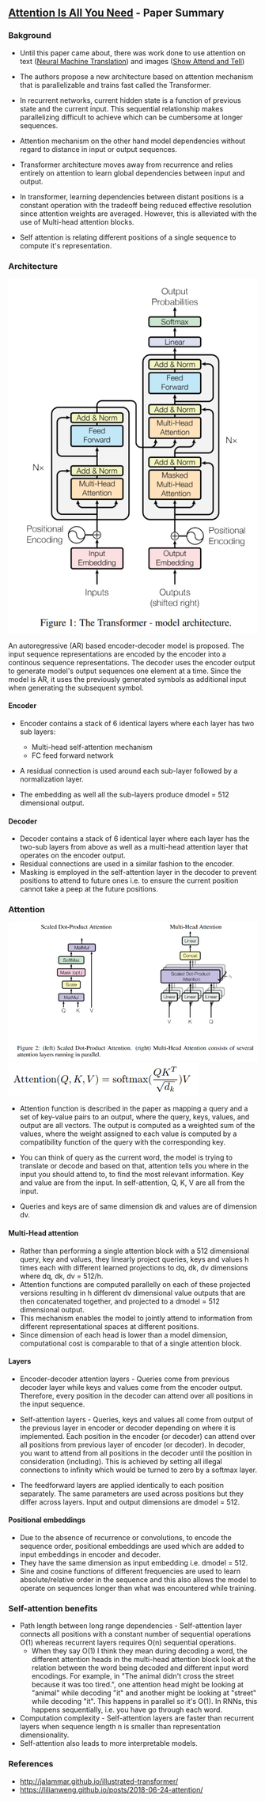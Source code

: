 ## [Attention Is All You Need](https://arxiv.org/pdf/1706.03762.pdf) - Paper Summary

### Bakground

- Until this paper came about, there was work done to use attention on text ([Neural Machine Translation](https://arxiv.org/pdf/1409.0473.pdf)) and images ([Show Attend and Tell](https://arxiv.org/pdf/1502.03044.pdf))

- The authors propose a new architecture based on attention mechanism that is parallelizable and trains fast called the Transformer.

- In recurrent networks, current hidden state is a function of previous state and the current input. This sequential relationship makes parallelizing difficult to achieve which can be cumbersome at longer sequences.

- Attention mechanism on the other hand model dependencies without regard to distance in input or output sequences.

- Transformer architecture moves away from recurrence and relies entirely on attention to learn global dependencies between input and output.

- In transformer, learning dependencies between distant positions is a constant operation with the tradeoff being reduced effective resolution since attention weights are averaged. However, this is alleviated with the use of Multi-head attention blocks.

- Self attention is relating different positions of a single sequence to compute it's representation.

### Architecture

<img src="../paperSummaries/attention1.PNG?raw=true"/>

An autoregressive (AR) based encoder-decoder model is proposed. The input sequence representations are encoded by the encoder into a continous sequence representations. The decoder uses the encoder output to generate model's output sequences one element at a time. Since the model is AR, it uses the previously generated symbols as additional input when generating the subsequent symbol.

#### Encoder

- Encoder contains a stack of 6 identical layers where each layer has two sub layers:
  - Multi-head self-attention mechanism
  - FC feed forward network

- A residual connection is used around each sub-layer followed by a normalization layer.
- The embedding as well all the sub-layers produce dmodel = 512 dimensional output.

#### Decoder

- Decoder contains a stack of 6 identical layer where each layer has the two-sub layers from above as well as a multi-head attention layer that operates on the encoder output. 
- Residual connections are used in a similar fashion to the encoder.
- Masking is employed in the self-attention layer in the decoder to prevent positions to attend to future ones i.e. to ensure the current position cannot take a peep at the future positions.

### Attention

<img src="../paperSummaries/attention2.PNG?raw=true"/>

<img src="../paperSummaries/attention3.PNG?raw=true"/>

- Attention function is described in the paper as mapping a query and a set of key-value pairs to an output, where the query, keys, values, and output are all vectors. The output is computed as a weighted sum of the values, where the weight assigned to each value is computed by a compatibility function of the query with the corresponding key.

- You can think of query as the current word, the model is trying to translate or decode and based on that, attention tells you where in the input you should attend to, to find the most relevant information. Key and value are from the input. In self-attention, Q, K, V are all from the input.

- Queries and keys are of same dimension dk and values are of dimension dv.

#### Multi-Head attention

- Rather than performing a single attention block with a 512 dimensional query, key and values, they linearly project queries, keys and values h times each with different learned projections to dq, dk, dv dimensions where dq, dk, dv = 512/h. 
- Attention functions are computed parallelly on each of these projected versions resulting in h different dv dimensional value outputs that are then concatenated together, and projected to a dmodel = 512 dimensional output. 
- This mechanism enables the model to jointly attend to information from different representational spaces at different positions. 
- Since dimension of each head is lower than a model dimension, computational cost is comparable to that of a single attention block.

#### Layers

- Encoder-decoder attention layers - Queries come from previous decoder layer while keys and values come from the encoder output. Therefore, every position in the decoder can attend over all positions in the input sequence.

- Self-attention layers - Queries, keys and values all come from output of the previous layer in encoder or decoder depending on where it is implemented. Each position in the encoder (or decoder) can attend over all positions from previous layer of encoder (or decoder). In decoder, you want to attend from all positions in the decoder until the position in consideration (including). This is achieved by setting all illegal connections to infinity which would be turned to zero by a softmax layer.

- The feedforward layers are applied identically to each position separately. The same parameters are used across positions but they differ across layers. Input and output dimensions are dmodel = 512.

#### Positional embeddings

- Due to the absence of recurrence or convolutions, to encode the sequence order, positional embeddings are used which are added to input embeddings in encoder and decoder. 
- They have the same dimension as input embedding i.e. dmodel = 512. 
- Sine and cosine functions of different frequencies are used to learn absolute/relative order in the sequence and this also allows the model to operate on sequences longer than what was encountered while training.

### Self-attention benefits
- Path length between long range dependencies - Self-attention layer connects all positions with a constant number of sequential operations O(1) whereas recurrent layers requires O(n) sequential operations.
    - When they say O(1) I think they mean during decoding a word, the different attention heads in the multi-head attention block look at the relation between the word being decoded and different input word encodings. For example, in "The animal didn't cross the street because it was too tired.", one attention head might be looking at "animal" while decoding "it" and another might be looking at "street" while decoding "it". This happens in parallel so it's O(1). In RNNs, this happens sequentially, i.e. you have go through each word. 
- Computation complexity - Self-attention layers are faster than recurrent layers when sequence length n is smaller than representation dimensionality.
- Self-attention also leads to more interpretable models.

### References
- http://jalammar.github.io/illustrated-transformer/
- https://lilianweng.github.io/posts/2018-06-24-attention/